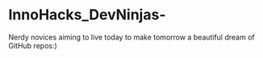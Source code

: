 # InnoHacks_DevNinjas-
Nerdy novices aiming to live today to make tomorrow a beautiful dream of GitHub repos:)
